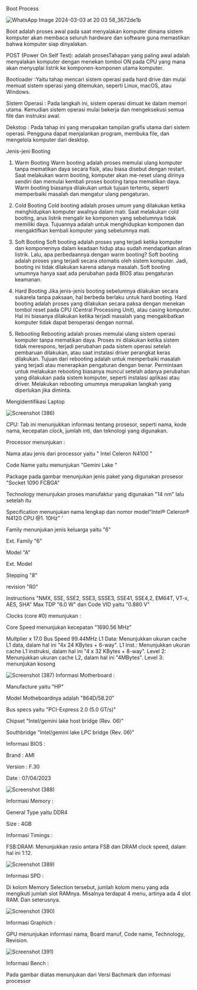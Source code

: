 Boot Process

![WhatsApp Image 2024-03-03 at 20 03 58_3672de1b](https://github.com/Mardzyska/SysOP24-3123521008-/assets/139208195/cb99f3f8-8c08-4436-8ba9-61a6d4ad312e)


Boot adalah proses awal pada saat menyalakan komputer dimana sistem komputer akan membaca seluruh hardware dan software guna memastikan bahwa komputer siap dinyalakan.

POST (Power On Self Test): adalah prosesTahapan yang paling awal adalah menyalakan komputer dengan menekan tombol ON pada CPU yang mana akan menyuplai listrik ke komponen-komponen utama komputer.

Bootloader :Yaitu tahap mencari sistem operasi pada hard drive dan mulai memuat sistem operasi yang ditemukan, seperti Linux, macOS, atau Windows.

Sistem Operasi : Pada langkah ini, sistem operasi dimuat ke dalam memori utama. Kemudian sistem operasi mulai bekerja dan mengeksekusi semua file dan instruksi awal.

Dekstop : Pada tahap ini yang merupakan tampilan grafis utama dari sistem operasi. Pengguna dapat menjalankan program, membuka file, dan mengelola komputer dari desktop.

Jenis-jeni Booting 

1. Warm Booting
Warm booting adalah proses memulai ulang komputer tanpa mematikan daya secara fisik, atau biasa disebut dengan restart. 
Saat melakukan warm booting, komputer akan me-reset ulang dirinya sendiri dan memulai kembali proses booting tanpa mematikan daya. 
Warm booting biasanya dilakukan untuk tujuan tertentu, seperti memperbaiki masalah dan mengatur ulang pengaturan.

2. Cold Booting
Cold booting adalah proses umum yang dilakukan ketika menghidupkan komputer awalnya dalam mati. 
Saat melakukan cold booting, arus listrik mengalir ke komponen yang sebelumnya tidak memiliki daya. 
Tujuannya adalah untuk menghidupkan komponen dan mengaktifkan kembali komputer yang sebelumnya mati.

3. Soft Booting
Soft booting adalah proses yang terjadi ketika komputer dan komponennya dalam keadaan hidup atau sudah mendapatkan aliran listrik. Lalu, apa perbedaannya dengan warm booting?
Soft booting adalah proses yang terjadi secara otomatis oleh sistem komputer. Jadi, booting ini tidak dilakukan karena adanya masalah. 
Soft booting umumnya hanya saat ada perubahan pada BIOS atau pengaturan keamanan. 

4. Hard Booting
Jika jenis-jenis booting sebelumnya dilakukan secara sukarela tanpa paksaan, hal berbeda berlaku untuk hard booting. 
Hard booting adalah proses yang dilakukan secara paksa dengan menekan tombol reset pada CPU (Central Processing Unit), atau casing komputer. 
Hal ini biasanya dilakukan ketika terjadi masalah yang mengakibatkan komputer tidak dapat beroperasi dengan normal.

5. Rebooting
Rebooting adalah proses memulai ulang sistem operasi komputer tanpa mematikan daya. Proses ini dilakukan ketika sistem tidak merespons, terjadi perubahan pada sistem operasi setelah pembaruan dilakukan, atau saat instalasi driver perangkat keras dilakukan. 
Tujuan dari rebooting adalah untuk memperbaiki masalah yang terjadi atau menerapkan pengaturan dengan benar. 
Permintaan untuk melakukan rebooting biasanya muncul setelah adanya perubahan yang dilakukan pada sistem komputer, seperti instalasi aplikasi atau driver. 
Melakukan rebooting umumnya merupakan langkah yang diperlukan jika diminta.


Mengidentifikasi Laptop


![Screenshot (386)](https://github.com/Mardzyska/SysOP24-3123521008-/assets/139208195/47160b2c-583b-4766-970c-6db95ab8748f)

CPU: Tab ini menunjukkan informasi tentang prosesor, seperti nama, kode nama, kecepatan clock, jumlah inti, dan teknologi yang digunakan.

Processor menunjukan :

Nama atau jenis dari processor yaitu " Intel Celeron N4100 "

Code Name yaitu menunjukan "Gemini Lake " 

Package pada gambar menunjukan jenis paket yang digunakan prosesor "Socket 1090 FCBGA" 

Technology menunjukan proses manufaktur yang digunakan "14 nm" lalu setelah itu

Specification menunjukan nama lengkap dan nomor model"Intel® Celeron® N4120 CPU @1. 10Hz" '

Family menunjukan jenis keluarga yaitu "6"

Ext. Family "6" 

Model "A"

Ext. Model 

Stepping "8"

revision "R0"

Instructions "NMX, SSE, SSE2, SSE3, SSSE3, SSE41, SSE4,2, EM64T, VT-x, AES, SHA"
Max TDP "6.0 W" dan Code VID yaitu "0.880 V"

Clocks (core #0) menunjukan :

Core Speed menunjukan kecepatan "1690.56 MHz"

Multplier x 17.0
Bus Speed 99.44MHz
L1 Data: Menunjukkan ukuran cache L1 data, dalam hal ini "4x 24 KBytes + 6-way".
L1 Inst.: Menunjukkan ukuran cache L1 instruksi, dalam hal ini "4 x 32 KBytes + 8-way".
Level 2: Menunjukkan ukuran cache L2, dalam hal ini "4MBytes".
Level 3: menunjukan kosong


![Screenshot (387)](https://github.com/Mardzyska/SysOP24-3123521008-/assets/139208195/29753310-c90d-471c-ae85-39e5bfbd06d2)
Informasi Motherboard :

Manufacture yaitu "HP"

Model Motheboardnya adalah "864D/58.20"

Bus specs yaitu "PCI-Express 2.0 (5.0 GT/s)"

Chipset "Intel/gemini lake host bridge (Rev. 06)"

Southbridge "Intel/gemini lake LPC bridge (Rev. 06)"

Informasi BIOS :

Brand : AMI

Version : F.30

Date : 07/04/2023


![Screenshot (388)](https://github.com/Mardzyska/SysOP24-3123521008-/assets/139208195/4b2d1286-1621-475e-a4bc-318d9e7013d0)

Informasi Memory :

General Type yaitu DDR4

Size : 4GB

Informasi Timings :

FSB:DRAM: Menunjukkan rasio antara FSB dan DRAM clock speed, dalam hal ini 1:12.

![Screenshot (389)](https://github.com/Mardzyska/SysOP24-3123521008-/assets/139208195/fda9f503-5f94-4895-8537-b67d123ad2cb)

Informasi SPD :

Di kolom Memory Selection tersebut, jumlah kolom menu yang ada mengikuti jumlah slot RAMnya. Misalnya terdapat 4 menu, artinya ada 4 slot RAM. Dan seterusnya.

![Screenshot (390)](https://github.com/Mardzyska/SysOP24-3123521008-/assets/139208195/148df31e-78a9-4624-b5cc-c1ee07f6bd69)

Informasi Graphich :

GPU menunjukan informasi nama, Board manuf, Code name, Technology, Revision.

![Screenshot (391)](https://github.com/Mardzyska/SysOP24-3123521008-/assets/139208195/30fd342e-4c81-4d8f-bd9e-ace3187a9e49)

Informasi Bench :

Pada gambar diatas menunjukan dari Versi Bachmark dan informasi processor

